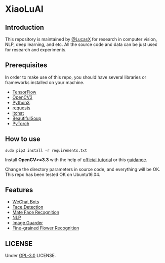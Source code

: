 # XiaoLuAI

## Introduction 
   This repository is maintained by [@LucasX](https://github.com/lucasxlu) for research in computer vision, NLP, deep learning, and etc.
   All the source code and data can be just used for research and experiments.
   
## Prerequisites
   In order to make use of this repo, you should have several libraries or frameworks installed on your machine.
   
   * [TensorFlow](https://www.tensorflow.org/)   
   * [OpenCV3](http://www.opencv.org/)   
   * [Python3](https://www.python.org/)  
   * [requests](http://www.python-requests.org/en/master/)     
   * [itchat](https://pypi.python.org/pypi/itchat/1.3.5)    
   * [BeautifulSoup](https://www.crummy.com/software/BeautifulSoup/bs4/doc/index.html)  
   * [PyTorch](http://pytorch.org/)
  
## How to use
    sudo pip3 install -r requirements.txt
   
   Install __OpenCV>=3.3__ with the help of [official tutorial](https://docs.opencv.org/3.4.0/d2/de6/tutorial_py_setup_in_ubuntu.html) 
   or this [guidance](http://cyaninfinite.com/tutorials/installing-opencv-in-ubuntu-for-python-3/).
   
   Change the directory parameters in source code, and everything will be OK. This repo has been tested OK on Ubuntu16.04.
   
## Features
   * [WeChat Bots](./bots) 
   * [Face Detection](./facedetection) 
   * [Mate Face Recognition](mateface) 
   * [NLP](./nlp) 
   * [Image Guarder](./imgguarder) 
   * [Fine-grained Flower Recognition](./flowers) 
   

## LICENSE
Under [GPL-3.0](http://www.gnu.org/licenses/gpl-3.0.html) LICENSE. 